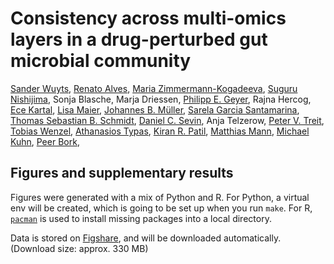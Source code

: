 # Consistency across multi-omics layers in a drug-perturbed gut microbial community 

[Sander Wuyts](https://orcid.org/0000-0001-8039-4430), 
[Renato Alves](https://orcid.org/0000-0002-7212-0234), 
[Maria Zimmermann-Kogadeeva](https://orcid.org/0000-0001-6021-1246), 
[Suguru Nishijima](https://orcid.org/0000-0002-8444-9272), 
Sonja Blasche, 
Marja Driessen, 
[Philipp E. Geyer](https://orcid.org/0000-0001-7980-4826), 
Rajna Hercog, 
[Ece Kartal](https://orcid.org/0000-0002-7720-455X), 
[Lisa Maier](https://orcid.org/0000-0002-6473-4762), 
[Johannes B. Müller](https://orcid.org/0000-0003-3454-2396), 
[Sarela Garcia Santamarina](https://orcid.org/0000-0002-0611-7918), 
[Thomas Sebastian B. Schmidt](https://orcid.org/0000-0001-8587-4177), 
[Daniel C. Sevin](https://orcid.org/0000-0001-6664-4042), 
Anja Telzerow, 
[Peter V. Treit](https://orcid.org/0000-0002-5264-5877), 
[Tobias Wenzel](https://orcid.org/0000-0001-8443-1315), 
[Athanasios Typas](https://orcid.org/0000-0002-0797-9018), 
[Kiran R. Patil](https://orcid.org/0000-0002-6166-8640), 
[Matthias Mann](https://orcid.org/0000-0003-1292-4799), 
[Michael Kuhn](https://orcid.org/0000-0002-2841-872X), 
[Peer Bork](https://orcid.org/0000-0002-2627-833X), 

## Figures and supplementary results

Figures were generated with a mix of Python and R. For Python, a virtual env will be created, which is going to be set up when you run `make`. 
For R, [`pacman`](https://cran.r-project.org/web/packages/pacman/index.html) is used to install missing packages into a local directory. 

Data is stored on [Figshare](https://doi.org/10.6084/m9.figshare.21667763), and will be downloaded automatically. (Download size: approx. 330 MB)
